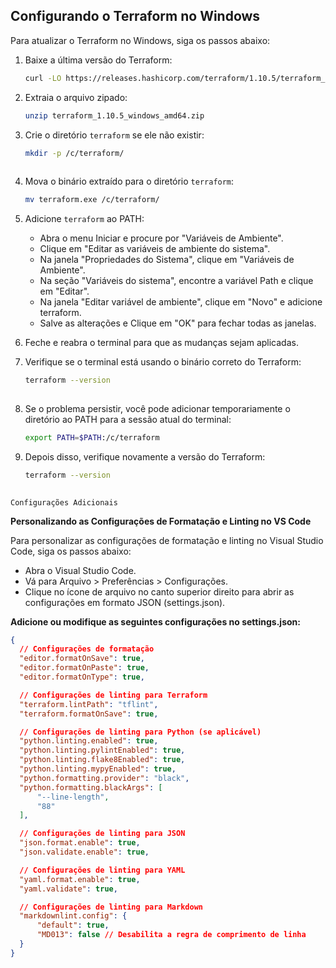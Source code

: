 ## Configurando o Terraform no Windows

Para atualizar o Terraform no Windows, siga os passos abaixo:

1. Baixe a última versão do Terraform:

   ```sh
   curl -LO https://releases.hashicorp.com/terraform/1.10.5/terraform_1.10.5_windows_amd64.zip

2. Extraia o arquivo zipado:

   ```sh
   unzip terraform_1.10.5_windows_amd64.zip

3. Crie o diretório `terraform` se ele não existir:

   ```sh
   mkdir -p /c/terraform/
 
4. Mova o binário extraído para o diretório `terraform`:

   ```sh
   mv terraform.exe /c/terraform/

5. Adicione `terraform` ao PATH:

    * Abra o menu Iniciar e procure por "Variáveis de Ambiente".
    * Clique em "Editar as variáveis de ambiente do sistema".
    * Na janela "Propriedades do Sistema", clique em "Variáveis de Ambiente".
    * Na seção "Variáveis do sistema", encontre a variável Path e clique em "Editar".
    * Na janela "Editar variável de ambiente", clique em "Novo" e adicione terraform.
    * Salve as alterações e Clique em "OK" para fechar todas as janelas.

6. Feche e reabra o terminal para que as mudanças sejam aplicadas.
7. Verifique se o terminal está usando o binário correto do Terraform:

   ```sh
   terraform --version
 
8. Se o problema persistir, você pode adicionar temporariamente o diretório ao PATH para a sessão atual do terminal:

   ```sh
   export PATH=$PATH:/c/terraform

9. Depois disso, verifique novamente a versão do Terraform:

   ```sh
   terraform --version
 

`Configurações Adicionais`

**Personalizando as Configurações de Formatação e Linting no VS Code**

Para personalizar as configurações de formatação e linting no Visual Studio Code, siga os passos abaixo:

* Abra o Visual Studio Code.
* Vá para Arquivo > Preferências > Configurações.
* Clique no ícone de arquivo no canto superior direito para abrir as configurações em formato JSON (settings.json).

**Adicione ou modifique as seguintes configurações no settings.json:**

  ```json
  {
    // Configurações de formatação
    "editor.formatOnSave": true,
    "editor.formatOnPaste": true,
    "editor.formatOnType": true,

    // Configurações de linting para Terraform
    "terraform.lintPath": "tflint",
    "terraform.formatOnSave": true,

    // Configurações de linting para Python (se aplicável)
    "python.linting.enabled": true,
    "python.linting.pylintEnabled": true,
    "python.linting.flake8Enabled": true,
    "python.linting.mypyEnabled": true,
    "python.formatting.provider": "black",
    "python.formatting.blackArgs": [
        "--line-length",
        "88"
    ],

    // Configurações de linting para JSON
    "json.format.enable": true,
    "json.validate.enable": true,

    // Configurações de linting para YAML
    "yaml.format.enable": true,
    "yaml.validate": true,

    // Configurações de linting para Markdown
    "markdownlint.config": {
        "default": true,
        "MD013": false // Desabilita a regra de comprimento de linha
    }
}
